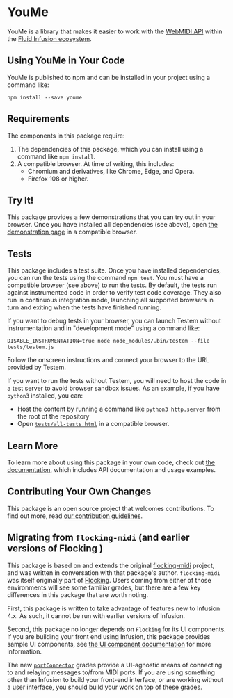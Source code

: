 # YouMe

YouMe is a library that makes it easier to work with the [WebMIDI API](https://developer.mozilla.org/en-US/docs/Web/API/Web_MIDI_API)
within the [Fluid Infusion ecosystem](https://fluidproject.org/infusion.html).

## Using YouMe in Your Code

YouMe is published to npm and can be installed in your project using a command like:

`npm install --save youme`

## Requirements

The components in this package require:

1. The dependencies of this package, which you can install using a command like `npm install`.
2. A compatible browser.  At time of writing, this includes:
   - Chromium and derivatives, like Chrome, Edge, and Opera.
   - Firefox 108 or higher.

## Try It!

This package provides a few demonstrations that you can try out in your browser. Once you have installed all
dependencies (see above), open [the demonstration page](demos/index.html) in a compatible browser.

## Tests

This package includes a test suite. Once you have installed dependencies, you can run the tests using the command
`npm test`. You must have a compatible browser (see above) to run the tests. By default, the tests run against
instrumented code in order to verify test code coverage. They also run in continuous integration mode, launching all
supported browsers in turn and exiting when the tests have finished running.

If you want to debug tests in your browser, you can launch Testem without instrumentation and in "development mode"
using a command like:

`DISABLE_INSTRUMENTATION=true node node_modules/.bin/testem --file tests/testem.js`

Follow the onscreen instructions and connect your browser to the URL provided by Testem.

If you want to run the tests without Testem, you will need to host the code in a test server to avoid browser
sandbox issues. As an example, if you have `python3` installed, you can:

- Host the content by running a command like `python3 http.server` from the root of the repository
- Open [`tests/all-tests.html`](http://localhost:8000/tests/all-tests.html) in a compatible browser.

## Learn More

To learn more about using this package in your own code, check out [the documentation](docs/index.md), which includes
API documentation and usage examples.

## Contributing Your Own Changes

This package is an open source project that welcomes contributions. To find out more, read
[our contribution guidelines](CONTRIBUTING.md).

## Migrating from `flocking-midi` (and earlier versions of Flocking )

This package is based on and extends the original [flocking-midi](https://github.com/continuing-creativity/flocking-midi)
project, and was written in conversation with that package's author. `flocking-midi` was itself originally part of
[Flocking](https://github.com/continuing-creativity/flocking). Users coming from either of those environments will see
some familiar grades, but there are a few key differences in this package that are worth noting.

First, this package is written to take advantage of features new to Infusion 4.x.  As such, it cannot be run with
earlier versions of Infusion.

Second, this package no longer depends on `Flocking` for its UI components. If you are building your front end using
Infusion, this package provides sample UI components, see [the UI component documentation](docs/ui-components.md) for
more information.

The new [`portConnector`](docs/core-components.md) grades provide a UI-agnostic means of connecting to and relaying
messages to/from MIDI ports. If you are using something other than Infusion to build your front-end interface, or are
working without a user interface, you should build your work on top of these grades.
